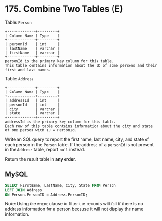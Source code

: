 # 175. Combine Two Tables (E)
Table: ``Person``
```
+-------------+---------+
| Column Name | Type    |
+-------------+---------+
| personId    | int     |
| lastName    | varchar |
| firstName   | varchar |
+-------------+---------+
personId is the primary key column for this table.
This table contains information about the ID of some persons and their first and last names.
```
Table: ``Address``
```
+-------------+---------+
| Column Name | Type    |
+-------------+---------+
| addressId   | int     |
| personId    | int     |
| city        | varchar |
| state       | varchar |
+-------------+---------+
addressId is the primary key column for this table.
Each row of this table contains information about the city and state of one person with ID = PersonId.
```
Write an SQL query to report the first name, last name, city, and state of each person in the ``Person`` table. If the address of a ``personId`` is not present in the ``Address`` table, report ``null`` instead.

Return the result table in **any order**.

## MySQL
```sql
SELECT FirstName, LastName, City, State FROM Person
LEFT JOIN Address
ON Person.PersonID = Address.PersonID;
```
Note: Using the ``WHERE`` clause to filter the records will fail if there is no address information for a person because it will not display the name information.